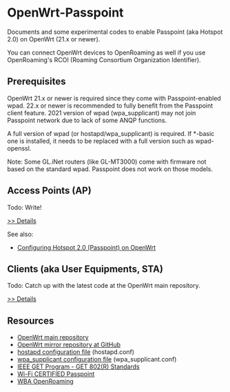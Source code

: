 # OpenWrt-Passpoint

Documents and some experimental codes to enable Passpoint (aka Hotspot 2.0) on OpenWrt (21.x or newer). 

You can connect OpenWrt devices to OpenRoaming as well if you use OpenRoaming's RCOI (Roaming Consortium Organization Identifier).

## Prerequisites

OpenWrt 21.x or newer is required since they come with Passpoint-enabled wpad. 
22.x or newer is recommended to fully benefit from the Passpoint client feature.
2021 version of wpad (wpa_supplicant) may not join Passpoint network due to lack of some ANQP functions.

A full version of wpad (or hostapd/wpa_supplicant) is required. If *-basic one is installed, it needs to be replaced with a full version such as wpad-openssl.

Note: Some GL.iNet routers (like GL-MT3000) come with firmware not based on the standard wpad. Passpoint does not work on those models.

## Access Points (AP)

Todo:
Write!

[>> Details](ap/README.md)

See also:
- [Configuring Hotspot 2.0 (Passpoint) on OpenWrt](https://hgot07.hatenablog.com/entry/2022/03/21/231715)


## Clients (aka User Equipments, STA)

Todo:
Catch up with the latest code at the OpenWrt main repository.

[>> Details](sta/README.md)

## Resources
- [OpenWrt main repository](https://git.openwrt.org/openwrt/openwrt.git)
- [OpenWrt mirror repository at GitHub](https://github.com/openwrt/openwrt)
- [hostapd configuration file](https://w1.fi/cgit/hostap/plain/hostapd/hostapd.conf) (hostapd.conf)
- [wpa_supplicant configuration file](https://w1.fi/cgit/hostap/plain/wpa_supplicant/wpa_supplicant.conf) (wpa_supplicant.conf)
- [IEEE GET Program - GET 802(R) Standards](https://ieeexplore.ieee.org/browse/standards/get-program/page/series?id=68)
- [Wi-Fi CERTIFIED Passpoint](https://www.wi-fi.org/discover-wi-fi/passpoint)
- [WBA OpenRoaming](https://wballiance.com/openroaming/)
